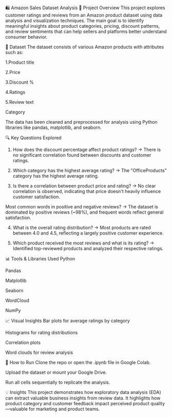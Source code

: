 🛍️ Amazon Sales Dataset Analysis
📌 Project Overview
This project explores customer ratings and reviews from an Amazon product dataset using data analysis and visualization techniques. The main goal is to identify meaningful insights about product categories, pricing, discount patterns, and review sentiments that can help sellers and platforms better understand consumer behavior.

📁 Dataset
The dataset consists of various Amazon products with attributes such as:

1.Product title

2.Price

3.Discount %

4.Ratings

5.Review text

Category

The data has been cleaned and preprocessed for analysis using Python libraries like pandas, matplotlib, and seaborn.

🔍 Key Questions Explored
1. How does the discount percentage affect product ratings?
→ There is no significant correlation found between discounts and customer ratings.

2. Which category has the highest average rating?
→ The "OfficeProducts" category has the highest average rating.

3. Is there a correlation between product price and rating?
→ No clear correlation is observed, indicating that price doesn't heavily influence customer satisfaction.

Most common words in positive and negative reviews?
→ The dataset is dominated by positive reviews (~98%), and frequent words reflect general satisfaction.

4. What is the overall rating distribution?
→ Most products are rated between 4.0 and 4.5, reflecting a largely positive customer experience.

5. Which product received the most reviews and what is its rating?
→ Identified top-reviewed products and analyzed their respective ratings.

📊 Tools & Libraries Used
Python

Pandas

Matplotlib

Seaborn

WordCloud

NumPy

📈 Visual Insights
Bar plots for average ratings by category

Histograms for rating distributions

Correlation plots

Word clouds for review analysis

🚀 How to Run
Clone the repo or open the .ipynb file in Google Colab.

Upload the dataset or mount your Google Drive.

Run all cells sequentially to replicate the analysis.

💡 Insights
This project demonstrates how exploratory data analysis (EDA) can extract valuable business insights from review data. It highlights how product category and customer feedback impact perceived product quality—valuable for marketing and product teams.

